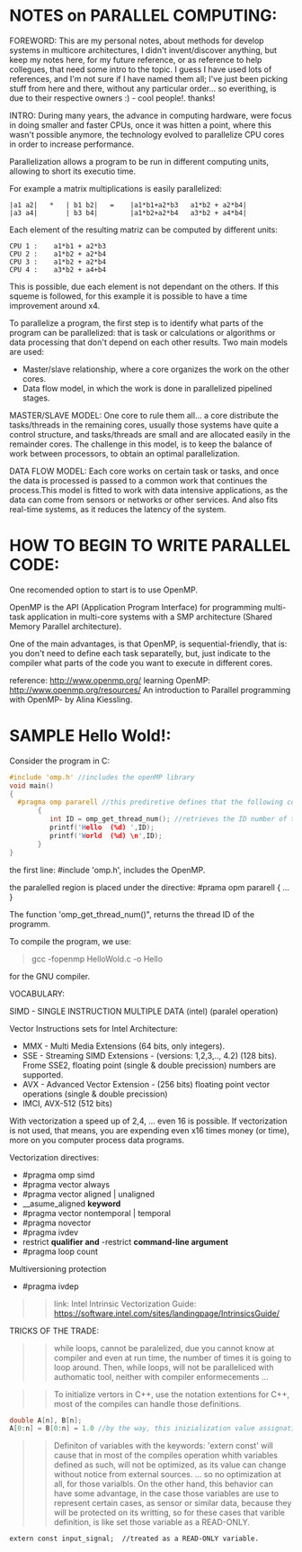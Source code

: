 NOTES on PARALLEL COMPUTING:
===========================

FOREWORD: This are my personal notes, about methods for develop systems in multicore architectures, I didn't invent/discover anything,
but keep my notes here, for my future reference, or as reference to help collegues, that need some intro to the topic. I guess I have used lots of references, and I'm not sure if I have named them all; I've just been picking stuff from here and there, without any particular order...
so everithing, is due to their respective owners :) - cool people!. thanks!


INTRO:
 During many years, the advance in computing hardware, were focus in doing smaller and faster CPUs, once it was hitten a point, where this wasn't possible anymore, the technology evolved to parallelize CPU cores in order to increase performance.
 
 Parallelization allows a program to be run in different computing units, allowing to short its executio time.
 
 For example a matrix multiplications is easily parallelized:
 
 
 ```
 |a1 a2|   *   | b1 b2|   =    |a1*b1+a2*b3   a1*b2 + a2*b4|
 |a3 a4|       | b3 b4|        |a1*b2+a2*b4   a3*b2 + a4*b4|
 ```
 
 Each element of the resulting matriz can be computed by different units:
 
 ```
 CPU 1 :    a1*b1 + a2*b3
 CPU 2 :    a1*b2 + a2*b4
 CPU 3 :    a1*b2 + a2*b4
 CPU 4 :    a3*b2 + a4+b4
 ```
 
 This is possible, due each element is not dependant on the others.
 If this squeme is followed, for this example it is possible to have a time improvement around x4.
 
 
 To parallelize a program, the first step is to identify what parts of the program can be parallelized: that is task or calculations or algorithms or data processing that don't depend on each other results. Two main models are used:
- Master/slave relationship, where a core organizes the work on the other cores.
- Data flow model, in which the work is done in parallelized pipelined stages.
 
 
 MASTER/SLAVE MODEL:
  One core to rule them all... a core distribute the tasks/threads in the remaining cores, usually those systems have quite a control structure, and tasks/threads are small and are allocated easily in the remainder cores. The challenge in this model, is to keep the balance of work between processors, to obtain an optimal parallelization.
  
 DATA FLOW MODEL:
  Each core works on certain task or tasks, and once the data is processed is passed to a common work that continues the process.This model is fitted to work with data intensive applications, as the data can come from sensors or networks or other services. And also fits real-time systems, as it reduces the latency of the system. 

HOW TO BEGIN TO WRITE PARALLEL CODE:
====================================

One recomended option to start is to use OpenMP.

OpenMP is the API (Application Program Interface) for programming multi-task application in multi-core systems with a SMP architecture (Shared Memory Parallel architecture).

One of the main advantages, is that OpenMP, is sequential-friendly, that is: you don't need to define each task separatelly, but, just indicate to the compiler what parts of the code you want to execute in different cores.

reference: http://www.openmp.org/
learning OpenMP: http://www.openmp.org/resources/
An introduction to Parallel programming with OpenMP- by Alina Kiessling.

SAMPLE Hello Wold!:
==================

Consider the program in C:


```C
#include 'omp.h' //includes the openMP library
void main()
{
  #pragma omp pararell //this prediretive defines that the following code block {...} is to be paralleliced.
       {
          int ID = omp_get_thread_num(); //retrieves the ID number of the current thread
          printf('Hello  (%d) ',ID);
          printf('World  (%d) \n',ID);
       }
}
```

the first line: #include 'omp.h', includes the OpenMP.

the paralelled region is placed under the directive: #prama opm pararell { ... }

The function 'omp_get_thread_num()", returns the thread ID of the programm.

To compile the program, we use:

> gcc -fopenmp HelloWold.c -o Hello

for the GNU compiler.


VOCABULARY:

SIMD - SINGLE INSTRUCTION MULTIPLE DATA (intel) (paralel operation)

Vector Instructions sets for Intel Architecture:
 - MMX - Multi Media Extensions (64 bits, only integers).
 - SSE - Streaming SIMD Extensions - (versions: 1,2,3,.., 4.2) (128 bits). Frome SSE2, floating point (single & double precission) numbers are supported.
 - AVX - Advanced Vector Extension - (256 bits) floating point vector operations (single & double precission)
 - IMCI, AVX-512 (512 bits)
 
 With vectorization a speed up of 2,4, ... even 16 is possible. If vectorization is not used, that means, you are expending even x16 times money (or time), more on you computer process data programs.
 
 
 Vectorization directives:
  - #pragma omp simd
  - #pragma vector always
  - #pragma vector aligned | unaligned
  - __asume_aligned **keyword**
  - #pragma vector nontemporal | temporal
  - #pragma novector
  - #pragma ivdev
  - restrict **qualifier and** -restrict **command-line argument**
  - #pragma loop count
  
  Multiversioning protection
  - #pragma ivdep
  
  >> link: Intel Intrinsic Vectorization Guide:  https://software.intel.com/sites/landingpage/IntrinsicsGuide/
  
 
TRICKS OF THE TRADE:

>> while loops, cannot be paralelized, due you cannot know at compiler and even at run time, the number of times it is going to loop around. Then, while loops, will not be paralleliced with authomatic tool, neither with compiler enformecements ...


>> To initialize vertors in C++, use the notation extentions for C++, most of the compiles can handle those definitions.

```C++
double A[n], B[n];
A[0:n] = B[0:n] = 1.0 //by the way, this inizialization value assignation, is also vectorized. :)
```

>> Definiton of variables with the keywords: 'extern const' will cause that in most of the compiles operation whith variables defined as such, will not be optimized, as its value can change without notice from external sources. ... so no optimization at all, for those varialbls. On the other hand, this behavior can have some advantage, in the case those variables are use to represent 
certain cases, as sensor or similar data, because they will be protected on its writting, so for these cases that varible definition, is like set those variable as a READ-ONLY.

```
extern const input_signal;  //treated as a READ-ONLY variable.
```


